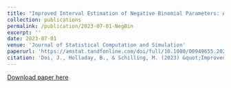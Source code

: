 ```yaml
---
title: "Improved Interval Estimation of Negative Binomial Parameters: A Coverage Probability Approach"
collection: publications
permalink: /publication/2023-07-01-NegBin
excerpt: ''
date: 2023-07-01
venue: 'Journal of Statistical Computation and Simulation'
paperurl: 'https://amstat.tandfonline.com/doi/full/10.1080/00949655.2023.2235046'
citation: 'Doi, J., Holladay, B., & Schilling, M. (2023) &quot;Improved Interval Estimation of Negative Binomial Parameters: A Coverage Probability Approach,&quot; <i>Journal of Statistical Computation and Simulation</i>'
---
```

[Download paper here](https://amstat.tandfonline.com/doi/full/10.1080/00949655.2023.2235046)
